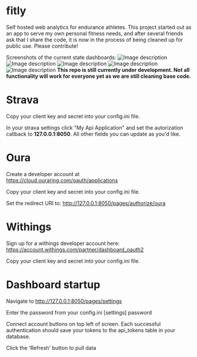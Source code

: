 # fitly
Self hosted web analytics for endurance athletes. This project started out as an app to serve my own personal fitness needs, and after several friends ask that I share the code, it is now in the process of being cleaned up for public use. Please contribute!

Screenshots of the current state dashboards:
![Image description](https://i.imgur.com/CENhmnq.png)
![Image description](https://i.imgur.com/sWtC3aJ.png)
![Image description](https://i.imgur.com/fox1PBV.png)
![Image description](https://i.imgur.com/4Td0RuG.png)
![Image description](https://i.imgur.com/8HsX8KQ.png)
**This repo is still currently under development. Not all functionality will work for everyone yet as we are still cleaning base code.**

# Strava
Copy your client key and secret into your config.ini file.

In your strava settings click "My Api Application" and set the autorization callback to **127.0.0.1:8050**. All other fields you can update as you'd like.

# Oura
Create a developer account at https://cloud.ouraring.com/oauth/applications

Copy your client key and secret into your config.ini file.

Set the redirect URI to: http://127.0.0.1:8050/pages/authorize/oura

# Withings
Sign up for a withings developer account here: https://account.withings.com/partner/dashboard_oauth2

Copy your client key and secret into your config.ini file.

# Dashboard startup
Navigate to http://127.0.0.1:8050/pages/settings

Enter the password from your config.ini [settings] password

Connect account buttons on top left of screen. Each successful authentication should save your tokens to the api_tokens table in your database.

Click the 'Refresh' button to pull data
